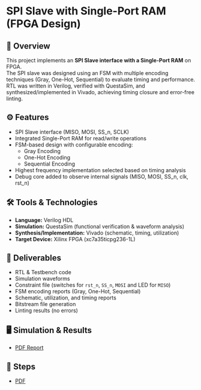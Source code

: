 # SPI Slave with Single-Port RAM (FPGA Design)

## 📖 Overview
This project implements an **SPI Slave interface with a Single-Port RAM** on FPGA.  
The SPI slave was designed using an FSM with multiple encoding techniques (Gray, One-Hot, Sequential) to evaluate timing and performance.  
RTL was written in Verilog, verified with QuestaSim, and synthesized/implemented in Vivado, achieving timing closure and error-free linting.

## ⚙️ Features
- SPI Slave interface (MISO, MOSI, SS_n, SCLK)
- Integrated Single-Port RAM for read/write operations
- FSM-based design with configurable encoding:
  - Gray Encoding  
  - One-Hot Encoding  
  - Sequential Encoding  
- Highest frequency implementation selected based on timing analysis
- Debug core added to observe internal signals (MISO, MOSI, SS_n, clk, rst_n)

## 🛠️ Tools & Technologies
- **Language:** Verilog HDL  
- **Simulation:** QuestaSim (functional verification & waveform analysis)  
- **Synthesis/Implementation:** Vivado (schematic, timing, utilization)  
- **Target Device:** Xilinx FPGA (xc7a35ticpg236-1L)  

## 🚀 Deliverables
- RTL & Testbench code  
- Simulation waveforms  
- Constraint file (switches for `rst_n`, `SS_n`, `MOSI` and LED for `MISO`)  
- FSM encoding reports (Gray, One-Hot, Sequential)  
- Schematic, utilization, and timing reports  
- Bitstream file generation  
- Linting results (no errors)  
 

## 🖥️ Simulation & Results
- [PDF Report](https://github.com/Khaled15102002/SPI/blob/main/SPI%20Slave%20With%20single%20Port%20RAM.pdf) 

## 📌 Steps 
- [PDF](https://github.com/Khaled15102002/SPI/blob/main/SPI.pdf) 


